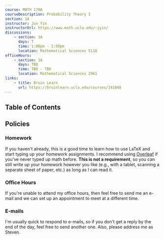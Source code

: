 ```yaml
---
course: MATH 170A
courseDescription: Probability Theory I
section: 1A
instructor: Jun Yin
instructorUrl: https://www.math.ucla.edu/~jyin/
discussions:
    - section: 1A
      days: T
      time: 1:00pm - 1:50pm
      location: Mathematical Sciences 5118
officeHours:
    - section: 1A
      days: TBD
      time: TBD - TBD
      location: Mathematical Sciences 2961
links:
    - title: Bruin Learn
      url: https://bruinlearn.ucla.edu/courses/141848
---
```


## Table of Contents

## Policies

### Homework

If you haven't already, this is a good time to learn how to use LaTeX and start typing up your homework assignments. I recommend using [Overleaf](https://www.overleaf.com/learn/latex/Tutorials) if you've never typed up math before. **This is not a requirement**, so you can still write up your homework however you like (e.g., with a tablet, scanning a separate sheet of paper, etc.) as long as I can read it.

<!-- Here's how homework will be graded:

-   In every homework assignment, each problem will be worth the same number of points.
-   I will choose ~3 problems to grade for correctness, and the remaining problems will be graded for completion.
    -   What I consider "complete" is at my own discretion, but as a rule of thumb, if you wrote down what you think is a correct solution, then you will get full points for that problem. -->

### Office Hours

If you're unable to attend my office hours, then feel free to send me an e-mail and we can set up an appointment to meet at a different time.

### E-mails

I'm usually quick to respond to e-mails, so if you don't get a reply by the end of the day, feel free to send another one. Also, please address me as Steven.

<!-- ## Announcements

-   | 1/2/22 | Please fill out this [form](https://forms.gle/UWCaUhvhfRjr3v4c8) to help me schedule office hours. -->

<!-- ## Resources

-   [Student Math Center](https://ww3.math.ucla.edu/my-calendar/)
    -   Mine are 11:00am - 12:00pm every Friday
-   [MIT OCW 18.100A (Introduction to Analysis)](https://ocw.mit.edu/courses/mathematics/18-100b-analysis-i-fall-2010/) -->

<!-- ## Notes

-   notes::week-1.md
-   notes::week-2.md
-   notes::week-3.md
-   notes::week-4.md
-   notes::week-5.md
-   notes::week-6.md
-   notes::week-7.md
-   notes::week-8.md
-   notes::week-9.md
-   notes::week-10.md -->
